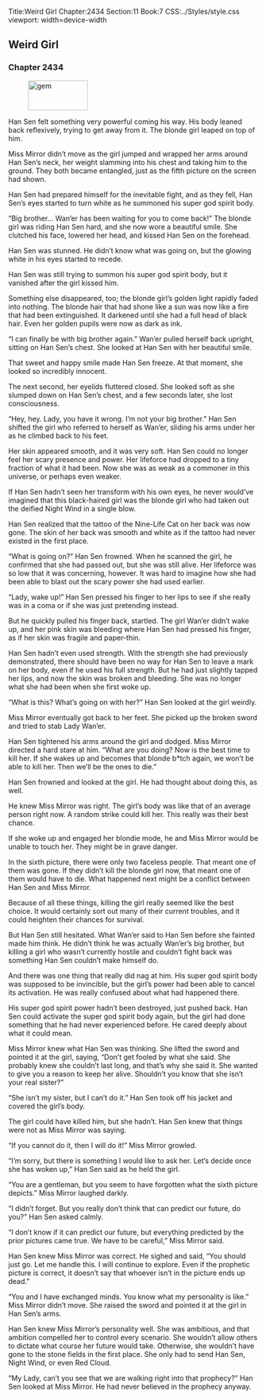 Title:Weird Girl 
Chapter:2434 
Section:11 
Book:7 
CSS:../Styles/style.css 
viewport: width=device-width
  
## Weird Girl
### Chapter 2434
  
<figure>
	<img src="../Images/gem.gif" alt="gem" id="gem" width="120" height="60" />
</figure>
  

  
Han Sen felt something very powerful coming his way. His body leaned back reflexively, trying to get away from it. The blonde girl leaped on top of him.

Miss Mirror didn’t move as the girl jumped and wrapped her arms around Han Sen’s neck, her weight slamming into his chest and taking him to the ground. They both became entangled, just as the fifth picture on the screen had shown.

Han Sen had prepared himself for the inevitable fight, and as they fell, Han Sen’s eyes started to turn white as he summoned his super god spirit body.

“Big brother… Wan’er has been waiting for you to come back!” The blonde girl was riding Han Sen hard, and she now wore a beautiful smile. She clutched his face, lowered her head, and kissed Han Sen on the forehead.

Han Sen was stunned. He didn’t know what was going on, but the glowing white in his eyes started to recede.

Han Sen was still trying to summon his super god spirit body, but it vanished after the girl kissed him.

Something else disappeared, too; the blonde girl’s golden light rapidly faded into nothing. The blonde hair that had shone like a sun was now like a fire that had been extinguished. It darkened until she had a full head of black hair. Even her golden pupils were now as dark as ink.

“I can finally be with big brother again.” Wan’er pulled herself back upright, sitting on Han Sen’s chest. She looked at Han Sen with her beautiful smile.

That sweet and happy smile made Han Sen freeze. At that moment, she looked so incredibly innocent.

The next second, her eyelids fluttered closed. She looked soft as she slumped down on Han Sen’s chest, and a few seconds later, she lost consciousness.

“Hey, hey. Lady, you have it wrong. I’m not your big brother.” Han Sen shifted the girl who referred to herself as Wan’er, sliding his arms under her as he climbed back to his feet.

Her skin appeared smooth, and it was very soft. Han Sen could no longer feel her scary presence and power. Her lifeforce had dropped to a tiny fraction of what it had been. Now she was as weak as a commoner in this universe, or perhaps even weaker.

If Han Sen hadn’t seen her transform with his own eyes, he never would’ve imagined that this black-haired girl was the blonde girl who had taken out the deified Night Wind in a single blow.

Han Sen realized that the tattoo of the Nine-Life Cat on her back was now gone. The skin of her back was smooth and white as if the tattoo had never existed in the first place.

“What is going on?” Han Sen frowned. When he scanned the girl, he confirmed that she had passed out, but she was still alive. Her lifeforce was so low that it was concerning, however. It was hard to imagine how she had been able to blast out the scary power she had used earlier.

“Lady, wake up!” Han Sen pressed his finger to her lips to see if she really was in a coma or if she was just pretending instead.

But he quickly pulled his finger back, startled. The girl Wan’er didn’t wake up, and her pink skin was bleeding where Han Sen had pressed his finger, as if her skin was fragile and paper-thin.

Han Sen hadn’t even used strength. With the strength she had previously demonstrated, there should have been no way for Han Sen to leave a mark on her body, even if he used his full strength. But he had just slightly tapped her lips, and now the skin was broken and bleeding. She was no longer what she had been when she first woke up.

“What is this? What’s going on with her?” Han Sen looked at the girl weirdly.

Miss Mirror eventually got back to her feet. She picked up the broken sword and tried to stab Lady Wan’er.

Han Sen tightened his arms around the girl and dodged. Miss Mirror directed a hard stare at him. “What are you doing? Now is the best time to kill her. If she wakes up and becomes that blonde b*tch again, we won’t be able to kill her. Then we’ll be the ones to die.”

Han Sen frowned and looked at the girl. He had thought about doing this, as well.

He knew Miss Mirror was right. The girl’s body was like that of an average person right now. A random strike could kill her. This really was their best chance.

If she woke up and engaged her blondie mode, he and Miss Mirror would be unable to touch her. They might be in grave danger.

In the sixth picture, there were only two faceless people. That meant one of them was gone. If they didn’t kill the blonde girl now, that meant one of them would have to die. What happened next might be a conflict between Han Sen and Miss Mirror.

Because of all these things, killing the girl really seemed like the best choice. It would certainly sort out many of their current troubles, and it could heighten their chances for survival.

But Han Sen still hesitated. What Wan’er said to Han Sen before she fainted made him think. He didn’t think he was actually Wan’er’s big brother, but killing a girl who wasn’t currently hostile and couldn’t fight back was something Han Sen couldn’t make himself do.

And there was one thing that really did nag at him. His super god spirit body was supposed to be invincible, but the girl’s power had been able to cancel its activation. He was really confused about what had happened there.

His super god spirit power hadn’t been destroyed, just pushed back. Han Sen could activate the super god spirit body again, but the girl had done something that he had never experienced before. He cared deeply about what it could mean.

Miss Mirror knew what Han Sen was thinking. She lifted the sword and pointed it at the girl, saying, “Don’t get fooled by what she said. She probably knew she couldn’t last long, and that’s why she said it. She wanted to give you a reason to keep her alive. Shouldn’t you know that she isn’t your real sister?”

“She isn’t my sister, but I can’t do it.” Han Sen took off his jacket and covered the girl’s body.

The girl could have killed him, but she hadn’t. Han Sen knew that things were not as Miss Mirror was saying.

“If you cannot do it, then I will do it!” Miss Mirror growled.

“I’m sorry, but there is something I would like to ask her. Let’s decide once she has woken up,” Han Sen said as he held the girl.

“You are a gentleman, but you seem to have forgotten what the sixth picture depicts.” Miss Mirror laughed darkly.

“I didn’t forget. But you really don’t think that can predict our future, do you?” Han Sen asked calmly.

“I don’t know if it can predict our future, but everything predicted by the prior pictures came true. We have to be careful,” Miss Mirror said.

Han Sen knew Miss Mirror was correct. He sighed and said, “You should just go. Let me handle this. I will continue to explore. Even if the prophetic picture is correct, it doesn’t say that whoever isn’t in the picture ends up dead.”

“You and I have exchanged minds. You know what my personality is like.” Miss Mirror didn’t move. She raised the sword and pointed it at the girl in Han Sen’s arms.

Han Sen knew Miss Mirror’s personality well. She was ambitious, and that ambition compelled her to control every scenario. She wouldn’t allow others to dictate what course her future would take. Otherwise, she wouldn’t have gone to the stone fields in the first place. She only had to send Han Sen, Night Wind, or even Red Cloud.

“My Lady, can’t you see that we are walking right into that prophecy?” Han Sen looked at Miss Mirror. He had never believed in the prophecy anyway.